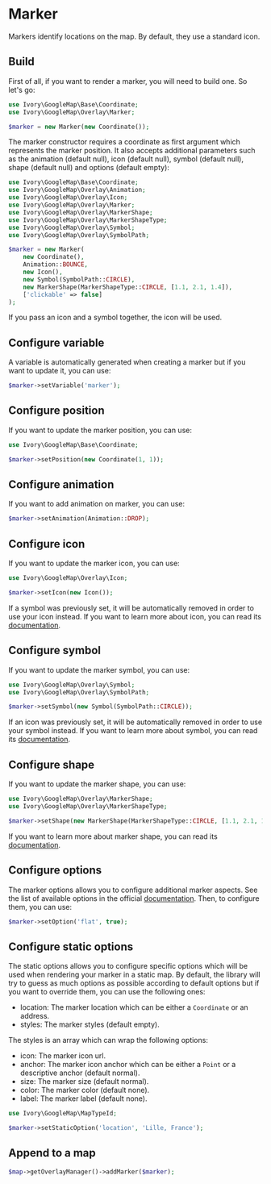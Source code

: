 # Marker

Markers identify locations on the map. By default, they use a standard icon.

## Build

First of all, if you want to render a marker, you will need to build one. So let's go:

``` php
use Ivory\GoogleMap\Base\Coordinate;
use Ivory\GoogleMap\Overlay\Marker;

$marker = new Marker(new Coordinate());
```

The marker constructor requires a coordinate as first argument which represents the marker position. It also accepts 
additional parameters such as the animation (default null), icon (default null), symbol (default null), shape (default
null) and options (default empty):

``` php
use Ivory\GoogleMap\Base\Coordinate;
use Ivory\GoogleMap\Overlay\Animation;
use Ivory\GoogleMap\Overlay\Icon;
use Ivory\GoogleMap\Overlay\Marker;
use Ivory\GoogleMap\Overlay\MarkerShape;
use Ivory\GoogleMap\Overlay\MarkerShapeType;
use Ivory\GoogleMap\Overlay\Symbol;
use Ivory\GoogleMap\Overlay\SymbolPath;

$marker = new Marker(
    new Coordinate(),
    Animation::BOUNCE,
    new Icon(),
    new Symbol(SymbolPath::CIRCLE),
    new MarkerShape(MarkerShapeType::CIRCLE, [1.1, 2.1, 1.4]),
    ['clickable' => false]
);
```

If you pass an icon and a symbol together, the icon will be used.

## Configure variable

A variable is automatically generated when creating a marker but if you want to update it, you can use:

``` php
$marker->setVariable('marker');
```

## Configure position

If you want to update the marker position, you can use:

``` php
use Ivory\GoogleMap\Base\Coordinate;

$marker->setPosition(new Coordinate(1, 1));
```

## Configure animation

If you want to add animation on marker, you can use:

``` php
$marker->setAnimation(Animation::DROP);
```

## Configure icon

If you want to update the marker icon, you can use:

``` php
use Ivory\GoogleMap\Overlay\Icon;

$marker->setIcon(new Icon());
```

If a symbol was previously set, it will be automatically removed in order to use your icon instead. If you want to
learn more about icon, you can read its [documentation](/docs/overlay/icon.md).

## Configure symbol

If you want to update the marker symbol, you can use:

``` php
use Ivory\GoogleMap\Overlay\Symbol;
use Ivory\GoogleMap\Overlay\SymbolPath;

$marker->setSymbol(new Symbol(SymbolPath::CIRCLE));
```

If an icon was previously set, it will be automatically removed in order to use your symbol instead. If you want to
learn more about symbol, you can read its [documentation](/docs/overlay/symbol.md).

## Configure shape

If you want to update the marker shape, you can use:

``` php
use Ivory\GoogleMap\Overlay\MarkerShape;
use Ivory\GoogleMap\Overlay\MarkerShapeType;

$marker->setShape(new MarkerShape(MarkerShapeType::CIRCLE, [1.1, 2.1, 1.4]));
```

If you want to learn more about marker shape, you can read its [documentation](/docs/overlay/marker_shape.md).

## Configure options

The marker options allows you to configure additional marker aspects. See the list of available options in the 
official [documentation](https://developers.google.com/maps/documentation/javascript/reference#MarkerOptions). 
Then, to configure them, you can use:

``` php
$marker->setOption('flat', true);
```

## Configure static options

The static options allows you to configure specific options which will be used when rendering your marker in a static 
map. By default, the library will try to guess as much options as possible according to default options but if you 
want to override them, you can use the following ones:

 - location: The marker location which can be either a `Coordinate` or an address.
 - styles: The marker styles (default empty).
 
The styles is an array which can wrap the following options:

 - icon: The marker icon url.
 - anchor: The marker icon anchor which can be either a `Point` or a descriptive anchor (default normal).
 - size: The marker size (default normal).
 - color: The marker color (default none).
 - label: The marker label (default none).

``` php
use Ivory\GoogleMap\MapTypeId;

$marker->setStaticOption('location', 'Lille, France');
```

## Append to a map

``` php
$map->getOverlayManager()->addMarker($marker);
```
